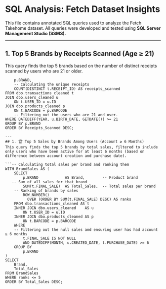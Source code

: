 # SQL Analysis: Fetch Dataset Insights

This file contains annotated SQL queries used to analyze the Fetch Takehome dataset. All queries were developed and tested using ****SQL Server Management Studio (SSMS).****

---

## 1. Top 5 Brands by Receipts Scanned (Age ≥ 21)
This query finds the top 5 brands based on the number of distinct receipts scanned by users who are 21 or older.

```SELECT TOP 5
    p.BRAND,
	-- Calculating the unique receipts 
    COUNT(DISTINCT t.RECEIPT_ID) AS receipts_scanned
FROM dbo.transactions_cleaned t
JOIN dbo.users_cleaned u
    ON t.USER_ID = u.ID
JOIN dbo.products_cleaned p
    ON t.BARCODE = p.BARCODE
	-- Filtering out the users who are 21 and over. 
WHERE DATEDIFF(YEAR, u.BIRTH_DATE, GETDATE()) >= 21
GROUP BY p.BRAND
ORDER BY Receipts_Scanned DESC;

---
## 1. 🏆 Top 5 Sales by Brands Among Users (Account ≥ 6 Months)
This query finds the top 5 brands by total sales, filtered to include only users who have been active for at least 6 months (based on difference between account creation and purchase date).

```-- Calculating total sales per brand and ranking them
WITH BrandSales AS (
    SELECT
        p.BRAND            AS Brand,        -- Product brand
   -- Sum of all sales for that brand
		SUM(t.FINAL_SALE)  AS Total_Sales,  -- Total sales per brand
	-- Ranking of brands by sales 
        ROW_NUMBER()
          OVER (ORDER BY SUM(t.FINAL_SALE) DESC) AS ranks
    FROM dbo.transactions_cleaned AS t
    INNER JOIN dbo.users_cleaned    AS u
        ON t.USER_ID = u.ID
    INNER JOIN dbo.products_cleaned AS p
        ON t.BARCODE = p.BARCODE
    WHERE
    -- Filtering out the null sales and ensuring user has had account ≥ 6 months
		t.FINAL_SALE IS NOT NULL
        AND DATEDIFF(MONTH, u.CREATED_DATE, t.PURCHASE_DATE) >= 6
    GROUP BY
        p.BRAND
)
SELECT
    Brand,
    Total_Sales
FROM BrandSales
WHERE ranks <= 5
ORDER BY Total_Sales DESC;


